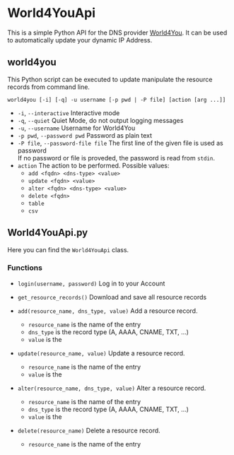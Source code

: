 
# World4YouApi
This is a simple Python API for the DNS provider [World4You](https://www.world4you.com/).
It can be used to automatically update your dynamic IP Address.

## world4you
This Python script can be executed to update manipulate the resource records 
from command line.

```world4you [-i] [-q] -u username [-p pwd | -P file] [action [arg ...]]```
* ```-i```, ```--interactive``` Interactive mode
* ```-q```, ```--quiet``` Quiet Mode, do not output logging messages
* ```-u```, ```--username``` Username for World4You
* ```-p pwd```, ```--password pwd``` Password as plain text
* ```-P file```, ```--password-file file``` The first line of the given file is used as password  
If no password or file is proveded, the password is read from ```stdin```.
* ```action``` The action to be performed. Possible values: 
    * ```add <fqdn> <dns-type> <value>```
    * ```update <fqdn> <value>```
    * ```alter <fqdn> <dns-type> <value>```
    * ```delete <fqdn>```
    * ```table```
    * ```csv```

## World4YouApi.py
Here you can find the ```World4YouApi``` class. 

### Functions
* ```login(username, password)```
Log in to your Account 

* ```get_resource_records()```
    Download and save all resource records

* ```add(resource_name, dns_type, value)```
    Add a resource record.
    * ```resource_name``` is the name of the entry
    * ```dns_type``` is the record type (A, AAAA, CNAME, TXT, ...)
    * ```value``` is the 

* ```update(resource_name, value)```
    Update a resource record.
    * ```resource_name``` is the name of the entry
    * ```value``` is the 

* ```alter(resource_name, dns_type, value)```
    Alter a resource record.
    * ```resource_name``` is the name of the entry
    * ```dns_type``` is the record type (A, AAAA, CNAME, TXT, ...)
    * ```value``` is the 

* ```delete(resource_name)```
    Delete a resource record.
    * ```resource_name``` is the name of the entry

